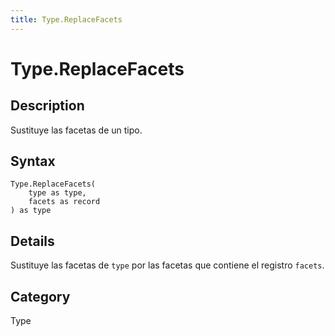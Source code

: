```yaml
---
title: Type.ReplaceFacets
---
```


# Type.ReplaceFacets


## Description

Sustituye las facetas de un tipo.


## Syntax

```powerquery
Type.ReplaceFacets(
    type as type,
    facets as record
) as type
```


## Details

Sustituye las facetas de <code>type</code> por las facetas que contiene el registro <code>facets</code>.



## Category
Type

